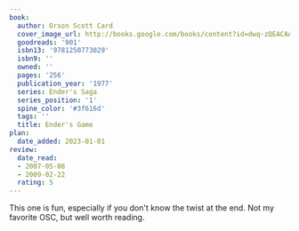 ```yaml
---
book:
  author: Orson Scott Card
  cover_image_url: http://books.google.com/books/content?id=dwq-zQEACAAJ&printsec=frontcover&img=1&zoom=1&source=gbs_api
  goodreads: '901'
  isbn13: '9781250773029'
  isbn9: ''
  owned: ''
  pages: '256'
  publication_year: '1977'
  series: Ender's Saga
  series_position: '1'
  spine_color: '#3f616d'
  tags: ''
  title: Ender's Game
plan:
  date_added: 2023-01-01
review:
  date_read:
  - 2007-05-08
  - 2009-02-22
  rating: 5
---
```


This one is fun, especially if you don't know the twist at the end.  Not my favorite OSC, but well worth reading.
